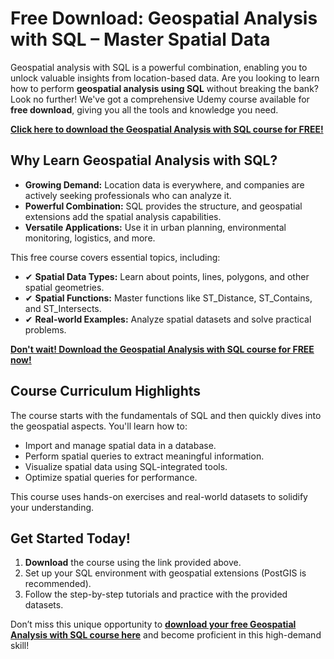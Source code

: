 # Free Download: Geospatial Analysis with SQL – Master Spatial Data

Geospatial analysis with SQL is a powerful combination, enabling you to unlock valuable insights from location-based data. Are you looking to learn how to perform **geospatial analysis using SQL** without breaking the bank? Look no further! We've got a comprehensive Udemy course available for **free download**, giving you all the tools and knowledge you need.

[**Click here to download the Geospatial Analysis with SQL course for FREE!**](https://udemywork.com/geospatial-analysis-with-sql)

## Why Learn Geospatial Analysis with SQL?

*   **Growing Demand:** Location data is everywhere, and companies are actively seeking professionals who can analyze it.
*   **Powerful Combination:** SQL provides the structure, and geospatial extensions add the spatial analysis capabilities.
*   **Versatile Applications:** Use it in urban planning, environmental monitoring, logistics, and more.

This free course covers essential topics, including:

*   ✔ **Spatial Data Types:** Learn about points, lines, polygons, and other spatial geometries.
*   ✔ **Spatial Functions:** Master functions like ST_Distance, ST_Contains, and ST_Intersects.
*   ✔ **Real-world Examples:** Analyze spatial datasets and solve practical problems.

[**Don't wait! Download the Geospatial Analysis with SQL course for FREE now!**](https://udemywork.com/geospatial-analysis-with-sql)

## Course Curriculum Highlights

The course starts with the fundamentals of SQL and then quickly dives into the geospatial aspects. You'll learn how to:

*   Import and manage spatial data in a database.
*   Perform spatial queries to extract meaningful information.
*   Visualize spatial data using SQL-integrated tools.
*   Optimize spatial queries for performance.

This course uses hands-on exercises and real-world datasets to solidify your understanding.

## Get Started Today!

1.  **Download** the course using the link provided above.
2.  Set up your SQL environment with geospatial extensions (PostGIS is recommended).
3.  Follow the step-by-step tutorials and practice with the provided datasets.

Don’t miss this unique opportunity to **[download your free Geospatial Analysis with SQL course here](https://udemywork.com/geospatial-analysis-with-sql)** and become proficient in this high-demand skill!
